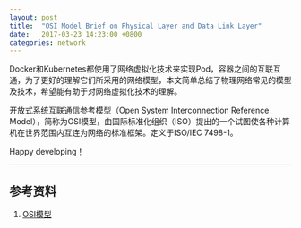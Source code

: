 ```yaml
---
layout: post
title:  "OSI Model Brief on Physical Layer and Data Link Layer"
date:   2017-03-23 14:23:00 +0800
categories: network
---
```

Docker和Kubernetes都使用了网络虚拟化技术来实现Pod，容器之间的互联互通，为了更好的理解它们所采用的网络模型，本文简单总结了物理网络常见的模型及技术，希望能有助于对网络虚拟化技术的理解。

开放式系统互联通信参考模型（Open System Interconnection Reference Model），简称为OSI模型，由国际标准化组织（ISO）提出的一个试图使各种计算机在世界范围内互连为网络的标准框架。定义于ISO/IEC 7498-1。


Happy developing！

--------

参考资料
--------
1. [OSI模型](https://zh.wikipedia.org/wiki/OSI%E6%A8%A1%E5%9E%8B/)
